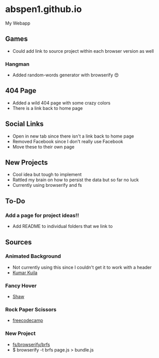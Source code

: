 # abspen1.github.io
My Webapp

## Games
* Could add link to source project within each browser version as well
### Hangman
* Added random-words generator with browserify 😍

## 404 Page
* Added a wild 404 page with some crazy colors
* There is a link back to home page

## Social Links
* Open in new tab since there isn't a link back to home page
* Removed Facebook since I don't really use Facebook
* Move these to their own page

## New Projects
* Cool idea but tough to implement
* Rattled my brain on how to persist the data but so far no luck
* Currently using browserify and fs

## To-Do
### Add a page for project ideas!!
* Add README to individual folders that we link to

## Sources
### Animated Background
* Not currently using this since I couldn't get it to work with a header
* [Kumar Kuila](https://codepen.io/uiswarup/pen/XWdXGGV)

### Fancy Hover
* [Shaw](https://codepen.io/shshaw/pen/MoxrPV)

### Rock Paper Scissors 
* [freecodecamp](https://www.youtube.com/watch?v=jaVNP3nIAv0&t=871s)

### New Project
* [fs/browserify/brfs](https://github.com/browserify/brfs)
* $ browserify -t brfs page.js > bundle.js